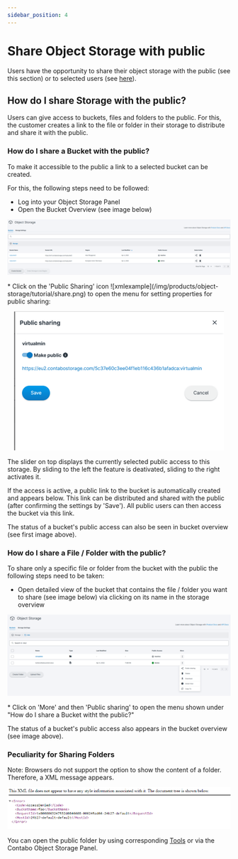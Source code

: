 ```yaml
---
sidebar_position: 4
---
```


# Share Object Storage with public

Users have the opportunity to share their object storage with the public (see this section) or to selected users (see [here](/docs/Object-Storage/Tutorial/shareWithUserManagement)).

## How do I share Storage with the public?

Users can give access to buckets, files and folders to the public.
For this, the customer creates a link to the file or folder in their storage to distribute and share it with the public.

### How do I share a Bucket with the public?

To make it accessible to the public a link to a selected bucket can be created.

For this, the following steps need to be followed:

* Log into your Object Storage Panel
* Open the Bucket Overview (see image below)
<p align="center">
<img src="/img/products/object-storage/tutorial/bucketoverview.png?raw=true" alt="Bucket Overview"/>
</p>
* Click on the 'Public Sharing' icon ![xmlexample](/img/products/object-storage/tutorial/share.png) to open the menu for setting properties for public sharing:
<p align="center">
<img src="/img/products/object-storage/tutorial/sharepublic.png?raw=true" alt="Public Sharing"/>
</p>

The slider on  top displays the currently selected public access to this storage.  By sliding to the left the feature is deativated, sliding to the right activates it.

If the access is active, a public link to the bucket is automatically created and appears below.
This link can be distributed and shared with the public (after confirming the settings by 'Save').
All public users can then access the bucket via this link.

The status of a bucket's public access can also be seen in bucket overview (see first image above).

### How do I share a File / Folder with the public?

To share only a specific file or folder from the bucket with the public the following steps need to be taken:
* Open detailed view of the bucket that contains the file / folder you want to share (see image below) via clicking on its name in the storage overview
<p align="center">
<img src="/img/products/object-storage/tutorial/share3.png?raw=true" alt="Bucket detail view"/>
</p>
* Click on 'More' and then 'Public sharing' to open the menu shown under "How do I share a Bucket witht the public?"

The status of a bucket's public access also appears in the bucket overview (see image above).

### Peculiarity for Sharing Folders

Note: Browsers do not support the option to show the content of a folder. Therefore, a XML message appears.
<p align="center">
<img src="/img/products/object-storage/tutorial/xmlfolderexample.png?raw=true" alt=" "/>
</p>

You can open the public folder by using corresponding [Tools](/docs/Object-Storage/Tools/compability) or via the Contabo Object Storage Panel.
